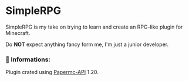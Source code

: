 # SimpleRPG
SimpleRPG is my take on trying to learn and create an RPG-like plugin for Minecraft.

Do **NOT** expect anything fancy form me, I'm just a junior developer.

### 📜 Informations:
Plugin crated using <a href="https://papermc.io">Papermc-API</a> 1.20.
